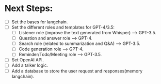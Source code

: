 # Next Steps:

- [ ] Set the bases for langchain.
- [ ] Set the different roles and templates for GPT-4/3.5:
  - [ ] Listener role (improve the text generated from Whisper) --> GPT-3.5.
  - [ ] Question and answer role --> GPT-4.
  - [ ] Search role (related to summarization and Q&A) --> GPT-3.5.
  - [ ] Code generation role --> GPT-4.
  - [ ] Reminder/Todo/Meeting role --> GPT-3.5.
- [ ] Set OpenAI API.
- [ ] Add a talker logic.
- [ ] Add a database to store the user request and responses(memory langchain).
